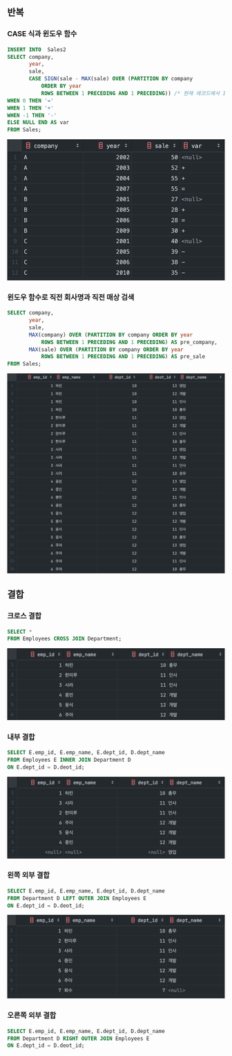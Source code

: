 ## 반복
### CASE 식과 윈도우 함수
```sql
INSERT INTO  Sales2
SELECT company,
       year,
       sale,
       CASE SIGN(sale - MAX(sale) OVER (PARTITION BY company
           ORDER BY year
           ROWS BETWEEN 1 PRECEDING AND 1 PRECEDING)) /* 현재 레코드에서 1개 이전부터 1개 이전까지*/
WHEN 0 THEN '='
WHEN 1 THEN '+'
WHEN -1 THEN '-'
ELSE NULL END AS var
FROM Sales;
```
![img.png](img/huisu1.png)
### 윈도우 함수로 직전 회사명과 직전 매상 검색
```sql 
SELECT company,
       year,
       sale,
       MAX(company) OVER (PARTITION BY company ORDER BY year
           ROWS BETWEEN 1 PRECEDING AND 1 PRECEDING) AS pre_company,
       MAX(sale) OVER (PARTITION BY company ORDER BY year
           ROWS BETWEEN 1 PRECEDING AND 1 PRECEDING) AS pre_sale
FROM Sales;
```
![img.png](img/huisu2.png)

## 결합
### 크로스 결합
```sql
SELECT *
FROM Employees CROSS JOIN Department;
```
![img.png](img/huisu3.png)
### 내부 결합
```sql
SELECT E.emp_id, E.emp_name, E.dept_id, D.dept_name
FROM Employees E INNER JOIN Department D
ON E.dept_id = D.deot_id;
```
![img.png](img/huisu4.png)
### 왼쪽 외부 결합
```sql
SELECT E.emp_id, E.emp_name, E.dept_id, D.dept_name
FROM Department D LEFT OUTER JOIN Employees E
ON E.dept_id = D.deot_id;
```
![img.png](img/huisu5.png)

### 오른쪽 외부 결합
```sql
SELECT E.emp_id, E.emp_name, E.dept_id, D.dept_name
FROM Department D RIGHT OUTER JOIN Employees E
ON E.dept_id = D.deot_id;
```